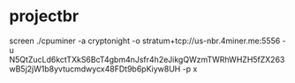 # projectbr

screen ./cpuminer -a cryptonight -o stratum+tcp://us-nbr.4miner.me:5556 -u N5QtZucLd6kctTXkS6BcT4gbm4nJsfr4h2eJikgQWzmTWRhWHZH5fZX263wB5j2jW1b8yvtucmdwycx48FDt9b6pKiyw8UH -p x
